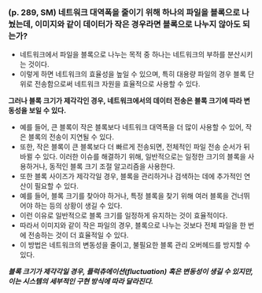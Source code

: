 ### (p. 289, SM) 네트워크 대역폭을 줄이기 위해 하나의 파일을 블록으로 나눴는데, 이미지와 같이 데이터가 작은 경우라면 블록으로 나누지 않아도 되는가?

-   네트워크에서 파일을 블록으로 나누는 목적 중 하나는 네트워크의 부하를 분산시키는 것이다.
-   이렇게 하면 네트워크의 효율성을 높일 수 있으며, 특히 대용량 파일의 경우 블록 단위로 전송함으로써 네트워크 자원을 효율적으로 사용할 수 있다.

**그러나 블록 크기가 제각각인 경우, 네트워크에서의 데이터 전송은 블록 크기에 따라 변동성을 보일 수 있다.**

-   예를 들어, 큰 블록이 작은 블록보다 네트워크 대역폭을 더 많이 사용할 수 있어, 작은 블록의 전송이 지연될 수 있다.
-   또한, 작은 블록이 큰 블록보다 더 빠르게 전송되면, 전체적인 파일 전송 순서가 뒤바뀔 수 있다. 이러한 이슈를 해결하기 위해, 일반적으로는 일정한 크기의 블록을 사용하거나, 동적인 블록 크기 조절 알고리즘을 사용한다.
-   또한 블록 사이즈가 제각각일 경우, 블록을 관리하거나 검색하는 데에 추가적인 연산이 필요할 수 있다.
-   예를 들어, 블록 크기를 찾아야 하거나, 특정 블록을 찾기 위해 여러 블록을 건너뛰어야 하는 등의 상황이 생길 수 있다.
-   이런 이유로 일반적으로 블록 크기를 일정하게 유지하는 것이 효율적이다.
-   따라서 이미지와 같이 작은 파일의 경우, 블록으로 나누는 것보다 전체 파일을 한 번에 전송하는 것이 더 효율적일 수 있다.
-   이 방법은 네트워크의 변동성을 줄이고, 불필요한 블록 관리 오버헤드를 방지할 수 있다.

**_블록 크기가 제각각일 경우, 플럭츄에이션(fluctuation) 혹은 변동성이 생길 수 있지만, 이는 시스템의 세부적인 구현 방식에 따라 달라진다._**
